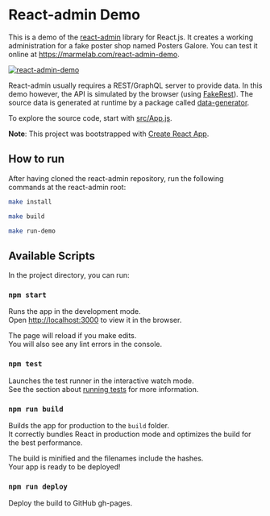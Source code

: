# React-admin Demo

This is a demo of the [react-admin](https://github.com/marmelab/react-admin) library for React.js. It creates a working administration for a fake poster shop named Posters Galore. You can test it online at https://marmelab.com/react-admin-demo.

[![react-admin-demo](https://marmelab.com/react-admin/img/react-admin-demo-still.png)](https://vimeo.com/268958716)

React-admin usually requires a REST/GraphQL server to provide data. In this demo however, the API is simulated by the browser (using [FakeRest](https://github.com/marmelab/FakeRest)). The source data is generated at runtime by a package called [data-generator](https://github.com/marmelab/react-admin/tree/master/examples/data-generator).

To explore the source code, start with [src/App.js](https://github.com/marmelab/react-admin/blob/master/examples/demo/src/App.js).

**Note**: This project was bootstrapped with [Create React App](https://github.com/facebookincubator/create-react-app).

## How to run

After having cloned the react-admin repository, run the following commands at the react-admin root:

```sh
make install

make build

make run-demo
```

## Available Scripts

In the project directory, you can run:

### `npm start`

Runs the app in the development mode.<br>
Open [http://localhost:3000](http://localhost:3000) to view it in the browser.

The page will reload if you make edits.<br>
You will also see any lint errors in the console.

### `npm test`

Launches the test runner in the interactive watch mode.<br>
See the section about [running tests](#running-tests) for more information.

### `npm run build`

Builds the app for production to the `build` folder.<br>
It correctly bundles React in production mode and optimizes the build for the best performance.

The build is minified and the filenames include the hashes.<br>
Your app is ready to be deployed!

### `npm run deploy`

Deploy the build to GitHub gh-pages.

